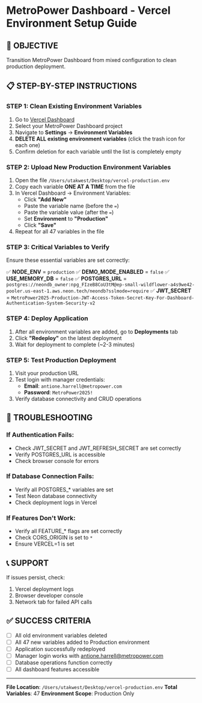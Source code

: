 # MetroPower Dashboard - Vercel Environment Setup Guide

## 🎯 **OBJECTIVE**
Transition MetroPower Dashboard from mixed configuration to clean production deployment.

## 📋 **STEP-BY-STEP INSTRUCTIONS**

### **STEP 1: Clean Existing Environment Variables**
1. Go to [Vercel Dashboard](https://vercel.com/dashboard)
2. Select your MetroPower Dashboard project
3. Navigate to **Settings** → **Environment Variables**
4. **DELETE ALL existing environment variables** (click the trash icon for each one)
5. Confirm deletion for each variable until the list is completely empty

### **STEP 2: Upload New Production Environment Variables**
1. Open the file `/Users/utakwest/Desktop/vercel-production.env`
2. Copy each variable **ONE AT A TIME** from the file
3. In Vercel Dashboard → Environment Variables:
   - Click **"Add New"**
   - Paste the variable name (before the `=`)
   - Paste the variable value (after the `=`)
   - Set **Environment** to **"Production"**
   - Click **"Save"**
4. Repeat for all 47 variables in the file

### **STEP 3: Critical Variables to Verify**
Ensure these essential variables are set correctly:

✅ **NODE_ENV** = `production`
✅ **DEMO_MODE_ENABLED** = `false`
✅ **USE_MEMORY_DB** = `false`
✅ **POSTGRES_URL** = `postgres://neondb_owner:npg_FIzeB8CoU3tM@ep-small-wildflower-a4s9we42-pooler.us-east-1.aws.neon.tech/neondb?sslmode=require`
✅ **JWT_SECRET** = `MetroPower2025-Production-JWT-Access-Token-Secret-Key-For-Dashboard-Authentication-System-Security-v2`

### **STEP 4: Deploy Application**
1. After all environment variables are added, go to **Deployments** tab
2. Click **"Redeploy"** on the latest deployment
3. Wait for deployment to complete (~2-3 minutes)

### **STEP 5: Test Production Deployment**
1. Visit your production URL
2. Test login with manager credentials:
   - **Email**: `antione.harrell@metropower.com`
   - **Password**: `MetroPower2025!`
3. Verify database connectivity and CRUD operations

## 🔧 **TROUBLESHOOTING**

### If Authentication Fails:
- Check JWT_SECRET and JWT_REFRESH_SECRET are set correctly
- Verify POSTGRES_URL is accessible
- Check browser console for errors

### If Database Connection Fails:
- Verify all POSTGRES_* variables are set
- Test Neon database connectivity
- Check deployment logs in Vercel

### If Features Don't Work:
- Verify all FEATURE_* flags are set correctly
- Check CORS_ORIGIN is set to `*`
- Ensure VERCEL=1 is set

## 📞 **SUPPORT**
If issues persist, check:
1. Vercel deployment logs
2. Browser developer console
3. Network tab for failed API calls

## ✅ **SUCCESS CRITERIA**
- [ ] All old environment variables deleted
- [ ] All 47 new variables added to Production environment
- [ ] Application successfully redeployed
- [ ] Manager login works with antione.harrell@metropower.com
- [ ] Database operations function correctly
- [ ] All dashboard features accessible

---
**File Location**: `/Users/utakwest/Desktop/vercel-production.env`
**Total Variables**: 47
**Environment Scope**: Production Only

